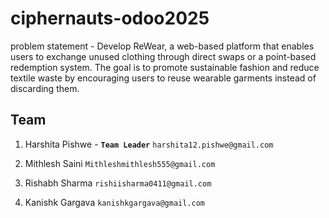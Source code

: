 # ciphernauts-odoo2025
problem statement - Develop ReWear, a web-based platform that enables users to exchange unused clothing
through direct swaps or a point-based redemption system. The goal is to promote sustainable
fashion and reduce textile waste by encouraging users to reuse wearable garments instead of
discarding them.
## Team
 1. Harshita Pishwe - **`Team Leader`** `harshita12.pishwe@gmail.com`
   
 2. Mithlesh Saini `Mithleshmithlesh555@gmail.com`
 3. Rishabh Sharma  `rishiisharma0411@gmail.com`
 4. Kanishk Gargava `kanishkgargava@gmail.com`
